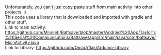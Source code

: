 Unfortunately, you can't just copy paste stuff from main activity into other projects. :( <br>
This code uses a library that is downloaded and imported with gradle and other stuff. <br>
Link to main activity: https://github.com/Minnietj/Battsave/blob/master/Android%20App/Taylor's%20Serial%20Communications/Battsave/app/src/main/java/com/battsave/MainActivity.java
<br>
Link to Library: https://github.com/OmarAflak/Arduino-Library
